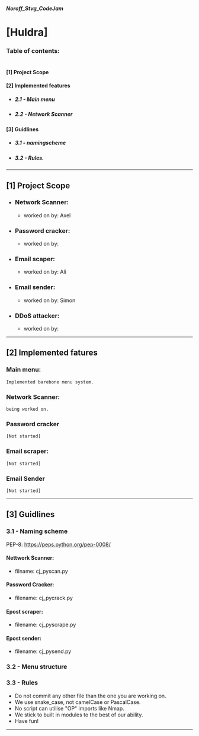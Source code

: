 ##### Noroff_Stvg_CodeJam

# [Huldra]

### Table of contents:
#
#### [1] Project Scope


#### [2] Implemented features
* ##### 2.1 - Main menu
* ##### 2.2 - Network Scanner

#### [3] Guidlines
* ##### 3.1 - namingscheme
* ##### 3.2 - Rules.


___________________________________________________
## [1] Project Scope

* ### Network Scanner:
    *  worked on by: Axel

* ### Password cracker:
    *  worked on by: 

* ### Email scaper:
    *  worked on by: Ali

* ### Email sender:
    *  worked on by: Simon

* ### DDoS attacker:
    * worked on by:
    

____________________________________________________
## [2] Implemented fatures

### Main menu:
    Implemented barebone menu system.

### Network Scanner:
    being worked on.

### Password cracker
    [Not started]

### Email scraper:
    [Not started]

### Email Sender
    [Not started]



____________________________________________________
## [3] Guidlines
### 3.1 - Naming scheme
PEP-8: https://peps.python.org/pep-0008/

#### Nettwork Scanner:
* filname: cj_pyscan.py

#### Password Cracker: 
* filename: cj_pycrack.py

#### Epost scraper:
* filename: cj_pyscrape.py

#### Epost sender:
* filename: cj_pysend.py

### 3.2 - Menu structure


### 3.3 - Rules
* Do not commit any other file than the one you are working on.
* We use snake_case, not camelCase or PascalCase.
* No script can utilise "OP" imports like Nmap.
* We stick to built in modules to the best of our ability.
* Have fun!

____________________________________________________


